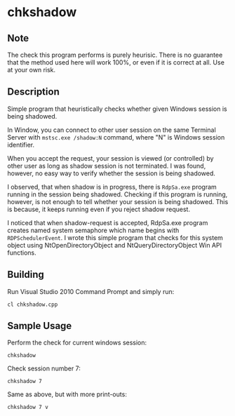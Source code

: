 # chkshadow

## Note

The check this program performs is purely heurisic. There is no guarantee that the method used here will work 100%, or
even if it is correct at all. Use at your own risk.

## Description

Simple program that heuristically checks whether given Windows session is being shadowed.

In Window, you can connect to other user session on the same Terminal Server with `mstsc.exe /shadow:N` command, where
"N" is Windows session identifier.

When you accept the request, your session is viewed (or controlled) by other user as long as shadow session is not terminated.
I was found, however, no easy way to verify whether the session is being shadowed.

I observed, that when shadow is in progress, there is `RdpSa.exe` program running in the session being shadowed.
Checking if this program is running, however, is not enough to tell whether your session is being shadowed.
This is because, it keeps running even if you reject shadow request.

I noticed that when shadow-request is accepted, RdpSa.exe program creates named system semaphore which name begins with `RDPSchedulerEvent`.
I wrote this simple program that checks for this system object using NtOpenDirectoryObject and NtQueryDirectoryObject Win API functions.


## Building

Run Visual Studio 2010 Command Prompt and simply run:

`cl chkshadow.cpp`

## Sample Usage

Perform the check for current windows session:

`chkshadow`

Check session number 7:

`chkshadow 7`

Same as above, but with more print-outs:

`chkshadow 7 v`
